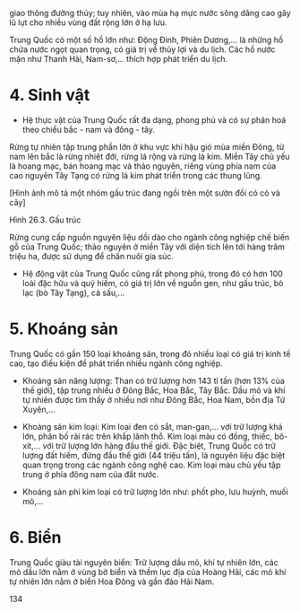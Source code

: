 giao thông đường thủy; tuy nhiên, vào mùa hạ mực nước sông dâng cao gây lũ lụt cho nhiều vùng đất rộng lớn ở hạ lưu.

Trung Quốc có một số hồ lớn như: Động Đình, Phiên Dương,... là những hồ chứa nước ngọt quan trọng, có giá trị về thủy lợi và du lịch. Các hồ nước mặn như Thanh Hải, Nam-sơ,... thích hợp phát triển du lịch.

# 4. Sinh vật

- Hệ thực vật của Trung Quốc rất đa dạng, phong phú và có sự phân hoá theo chiều bắc - nam và đông - tây.

Rừng tự nhiên tập trung phần lớn ở khu vực khí hậu gió mùa miền Đông, từ nam lên bắc là rừng nhiệt đới, rừng lá rộng và rừng lá kim. Miền Tây chủ yếu là hoang mạc, bán hoang mạc và thảo nguyên, riêng vùng phía nam của cao nguyên Tây Tạng có rừng lá kim phát triển trong các thung lũng.

[Hình ảnh mô tả một nhóm gấu trúc đang ngồi trên một sườn đồi có cỏ và cây]

Hình 26.3. Gấu trúc

Rừng cung cấp nguồn nguyên liệu dồi dào cho ngành công nghiệp chế biến gỗ của Trung Quốc; thảo nguyên ở miền Tây với diện tích lên tới hàng trăm triệu ha, được sử dụng để chăn nuôi gia súc.

- Hệ động vật của Trung Quốc cũng rất phong phú, trong đó có hơn 100 loài đặc hữu và quý hiếm, có giá trị lớn về nguồn gen, như gấu trúc, bò lạc (bò Tây Tạng), cá sấu,...

# 5. Khoáng sản

Trung Quốc có gần 150 loại khoáng sản, trong đó nhiều loại có giá trị kinh tế cao, tạo điều kiện để phát triển nhiều ngành công nghiệp.

- Khoáng sản năng lượng: Than có trữ lượng hơn 143 tỉ tấn (hơn 13% của thế giới), tập trung nhiều ở Đông Bắc, Hoa Bắc, Tây Bắc. Dầu mỏ và khí tự nhiên được tìm thấy ở nhiều nơi như Đông Bắc, Hoa Nam, bồn địa Tứ Xuyên,...

- Khoáng sản kim loại: Kim loại đen có sắt, man-gan,... với trữ lượng khá lớn, phân bố rải rác trên khắp lãnh thổ. Kim loại màu có đồng, thiếc, bô-xít,... với trữ lượng lớn hàng đầu thế giới. Đặc biệt, Trung Quốc có trữ lượng đất hiếm, đứng đầu thế giới (44 triệu tấn), là nguyên liệu đặc biệt quan trọng trong các ngành công nghệ cao. Kim loại màu chủ yếu tập trung ở phía đông nam của đất nước.

- Khoáng sản phi kim loại có trữ lượng lớn như: phốt pho, lưu huỳnh, muối mỏ,...

# 6. Biển

Trung Quốc giàu tài nguyên biển: Trữ lượng dầu mỏ, khí tự nhiên lớn, các mỏ dầu lớn nằm ở vùng bờ biển và thềm lục địa của Hoàng Hải, các mỏ khí tự nhiên lớn nằm ở biển Hoa Đông và gần đảo Hải Nam.

134